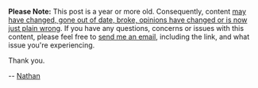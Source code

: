 **Please Note:** This post is a year or more old. Consequently, content [may have changed, gone out of date, broke, opinions have changed or is now just plain wrong][1]. If you have any questions, concerns or issues with this content, please feel free to [send me an email][2], including the link, and what issue you're experiencing.

Thank you.

-- [Nathan][3]

[1]: https://degruchy.org/notes/evolving-thoughts/
[2]: mailto:nathan@degruchy.org?subject=Issue%20With%20Your%20Site%3A&body=Hello%2C%0D%0A%0D%0AI%20am%20having%20issues%20with%20this%20page%3A%0D%0A%0D%0APlease%20help.%0D%0A%0D%0AThanks!
[3]: https://degruchy.org/about-me/
